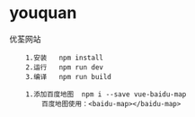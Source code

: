 # youquan
优荃网站

```
    1.安装   npm install
    2.运行   npm run dev
    3.编译   npm run build
```

```
    1.添加百度地图  npm i --save vue-baidu-map
        百度地图使用：<baidu-map></baidu-map>
```
